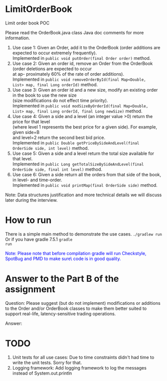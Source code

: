 # LimitOrderBook
Limit order book POC

Please read the OrderBook.java class Java doc comments for more information.

1. Use case 1: Given an Order, add it to the OrderBook (order additions are expected to occur extremely frequently).\
   Implemented in <code>public void putOrder(final Order order)</code> method.
2. Use case 2: Given an order id, remove an Order from the OrderBook (order deletions are expected to occur\
   at ap- proximately 60% of the rate of order additions).\
   Implemented in <code>public void removeOrderById(final Map<Double, List<Order>> map, final Long orderId)</code> method.
3. Use case 3: Given an order id and a new size, modify an existing order in the book to use the new size\
   (size modifications do not effect time priority).\
   Implemented in <code>public void modSizeByOrderId(final Map<Double, List<Order>> map, final Long orderId,
   final Long newSize)</code> method.
4. Use case 4: Given a side and a level (an integer value >0) return the price for that level\
   (where level 1 represents the best price for a given side). For example, given side=B\
   and level=2 return the second best bid price.\
   Implemented in <code>public Double getPriceBySideAndLevel(final OrderSide side, int level)</code> method.
5. Use case 5: Given a side and a level return the total size available for that level.\
   Implemented in <code>public Long getTotalSizeBySideAndLevel(final OrderSide side, final int level)</code> method.
6. Use case 6: Given a side return all the orders from that side of the book, in level- and time-order.\
   Implemented in <code>public void printMap(final OrderSide side)</code> method.

Note: Data structures justification and more technical details we will discuss later during the interview.

# How to run
There is a simple main method to demonstrate the use cases. 
<code>./gradlew run</code>
Or if you have gradle 7.5.1
<code>gradle run</code>

<p style="color:blue">Note: Please note that before compilation gradle will run Checkstyle, SpotBug and PMD to make sure\
code is in good quality.</p>

# Answer to the Part B of the assignment
Question:
Please suggest (but do not implement) modifications or additions to the Order and/or OrderBook classes 
to make them better suited to support real-life, latency-sensitive trading operations.

Answer:


# TODO
1. Unit tests for all use cases: Due to time constraints didn't had time to write the unit tests. Sorry for that.
2. Logging framework: Add logging framework to log the messages instead of System.out.println